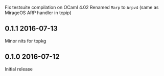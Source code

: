 
Fix testsuite compilation on OCaml 4.02
Renamed `Marp` to `Arpv4` (same as MirageOS ARP handler in tcpip)

0.1.1 2016-07-13
----------------

Minor nits for topkg

0.1.0 2016-07-12
----------------

Initial release
